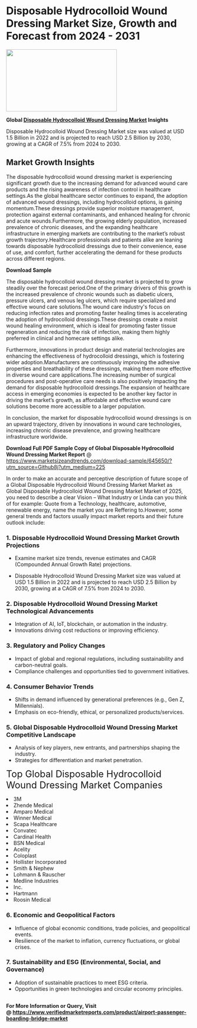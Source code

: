 <H1>Disposable Hydrocolloid Wound Dressing Market Size, Growth and Forecast from 2024 - 2031</H1><img class="aligncenter size-medium wp-image-584254" src="https://thirdeyenews.in/wp-content/uploads/2024/09/Global-Market-Research-300x168.jpeg" alt="" width="300" height="168" /><p><strong>Global&nbsp;<a href="https://www.marketsizeandtrends.com/download-sample/645650/?utm_source=Github8j?utm_medium=225">Disposable Hydrocolloid Wound Dressing Market</a> Insights</strong></p><p>Disposable Hydrocolloid Wound Dressing Market size was valued at USD 1.5 Billion in 2022 and is projected to reach USD 2.5 Billion by 2030, growing at a CAGR of 7.5% from 2024 to 2030.</p><p><h2>Market Growth Insights</h2> <p>The disposable hydrocolloid wound dressing market is experiencing significant growth due to the increasing demand for advanced wound care products and the rising awareness of infection control in healthcare settings.As the global healthcare sector continues to expand, the adoption of advanced wound dressings, including hydrocolloid options, is gaining momentum.These dressings provide superior moisture management, protection against external contaminants, and enhanced healing for chronic and acute wounds.Furthermore, the growing elderly population, increased prevalence of chronic diseases, and the expanding healthcare infrastructure in emerging markets are contributing to the market’s robust growth trajectory.Healthcare professionals and patients alike are leaning towards disposable hydrocolloid dressings due to their convenience, ease of use, and comfort, further accelerating the demand for these products across different regions.</p> <p><strong>Download Sample</strong></p> <p>The disposable hydrocolloid wound dressing market is projected to grow steadily over the forecast period.One of the primary drivers of this growth is the increased prevalence of chronic wounds such as diabetic ulcers, pressure ulcers, and venous leg ulcers, which require specialized and effective wound care solutions.The wound care industry's focus on reducing infection rates and promoting faster healing times is accelerating the adoption of hydrocolloid dressings.These dressings create a moist wound healing environment, which is ideal for promoting faster tissue regeneration and reducing the risk of infection, making them highly preferred in clinical and homecare settings alike.</p> <p>Furthermore, innovations in product design and material technologies are enhancing the effectiveness of hydrocolloid dressings, which is fostering wider adoption.Manufacturers are continuously improving the adhesive properties and breathability of these dressings, making them more effective in diverse wound care applications.The increasing number of surgical procedures and post-operative care needs is also positively impacting the demand for disposable hydrocolloid dressings.The expansion of healthcare access in emerging economies is expected to be another key factor in driving the market’s growth, as affordable and effective wound care solutions become more accessible to a larger population.</p> <p>In conclusion, the market for disposable hydrocolloid wound dressings is on an upward trajectory, driven by innovations in wound care technologies, increasing chronic disease prevalence, and growing healthcare infrastructure worldwide.</p> <p><span class=""><strong>Download Full PDF Sample Copy of Global Disposable Hydrocolloid Wound Dressing Market Report</strong> @ <a href="https://www.marketsizeandtrends.com/download-sample/645650/?utm_source=Github8j?utm_medium=225" target="_blank">https://www.marketsizeandtrends.com/download-sample/645650/?utm_source=Github8j?utm_medium=225</a></span></p><p>In order to make an accurate and perceptive description of future scope of a Global&nbsp;Disposable Hydrocolloid Wound Dressing Market Market as Global&nbsp;Disposable Hydrocolloid Wound Dressing Market Market of 2025, you need to describe a clear Vision &ndash; What Industry or Linda can you think of for example: Quote from a Technology, healthcare, automotive, renewable energy, name the market you are Reffering to.However, some general trends and factors usually impact market reports and their future outlook include:</p><h3>1.&nbsp;<strong>Disposable Hydrocolloid Wound Dressing Market Growth Projections</strong></h3><ul><li>Examine market size trends, revenue estimates and CAGR (Compounded Annual Growth Rate) projections.</li><li><p>Disposable Hydrocolloid Wound Dressing Market size was valued at USD 1.5 Billion in 2022 and is projected to reach USD 2.5 Billion by 2030, growing at a CAGR of 7.5% from 2024 to 2030.</p></li></ul><h3>2.&nbsp;<strong>Disposable Hydrocolloid Wound Dressing Market Technological Advancements</strong></h3><ul><li>Integration of AI, IoT, blockchain, or automation in the industry.</li><li>Innovations driving cost reductions or improving efficiency.</li></ul><h3>3.&nbsp;<strong>Regulatory and Policy Changes</strong></h3><ul><li>Impact of global and regional regulations, including sustainability and carbon-neutral goals.</li><li>Compliance challenges and opportunities tied to government initiatives.</li></ul><h3>4.&nbsp;<strong>Consumer Behavior Trends</strong></h3><ul><li>Shifts in demand influenced by generational preferences (e.g., Gen Z, Millennials).</li><li>Emphasis on eco-friendly, ethical, or personalized products/services.</li></ul><h3>5.&nbsp;<strong>Global Disposable Hydrocolloid Wound Dressing Market Competitive Landscape</strong></h3><ul><li>Analysis of key players, new entrants, and partnerships shaping the industry.</li><li>Strategies for differentiation and market penetration.</li></ul><p data-pm-slice="1 1 []"><span style="color: inherit; font-family: inherit; font-size: 25px;">Top Global Disposable Hydrocolloid Wound Dressing Market Companies</span></p><div class="" data-test-id=""><p><li>3M</li><li> Zhende Medical</li><li> Amparo Medical</li><li> Winner Medical</li><li> Scapa Healthcare</li><li> Convatec</li><li> Cardinal Health</li><li> BSN Medical</li><li> Acelity</li><li> Coloplast</li><li> Hollister Incorporated</li><li> Smith & Nephew</li><li> Lohmann & Rauscher</li><li> Medline Industries</li><li> Inc.</li><li> Hartmann</li><li> Roosin Medical</li></p></div><h3>6.&nbsp;<strong>Economic and Geopolitical Factors</strong></h3><ul><li>Influence of global economic conditions, trade policies, and geopolitical events.</li><li>Resilience of the market to inflation, currency fluctuations, or global crises.</li></ul><h3>7.&nbsp;<strong>Sustainability and ESG (Environmental, Social, and Governance)</strong></h3><ul><li>Adoption of sustainable practices to meet ESG criteria.</li><li>Opportunities in green technologies and circular economy principles.</li></ul><h2><strong style="font-size: 14px;">For More Information or Query, Visit @&nbsp;</strong><a style="background-color: #ffffff; font-size: 14px;" href="https://www.marketsizeandtrends.com/report/disposable-hydrocolloid-wound-dressing-market/" target="_blank">https://www.verifiedmarketreports.com/product/airport-passenger-boarding-bridge-market</a></h2>